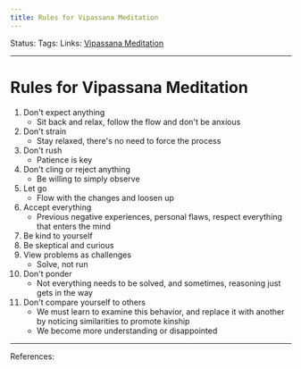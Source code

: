 ```yaml
---
title: Rules for Vipassana Meditation
---
```

Status:
Tags:
Links: [Vipassana Meditation](out/vipassana-meditation.md)
___
# Rules for Vipassana Meditation
1. Don't expect anything
	- Sit back and relax, follow the flow and don't be anxious
2. Don't strain
	- Stay relaxed, there's no need to force the process
3. Don't rush
	- Patience is key
4. Don't cling or reject anything
	- Be willing to simply observe
5. Let go
	- Flow with the changes and loosen up
6. Accept everything
	- Previous negative experiences, personal flaws, respect everything that enters the mind
7. Be kind to yourself
8. Be skeptical and curious
9. View problems as challenges
	- Solve, not run
10. Don't ponder
	- Not everything needs to be solved, and sometimes, reasoning just gets in the way
11. Don't compare yourself to others
	- We must learn to examine this behavior, and replace it with another by noticing similarities to promote kinship
	- We become more understanding or disappointed
___
References: